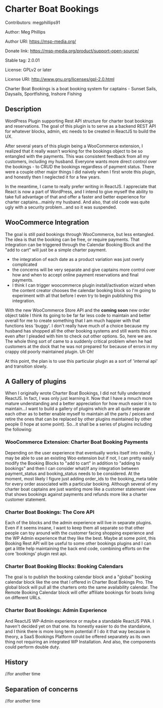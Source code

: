 # Charter Boat Bookings
Contributors: megphillips91

Author: Meg Phillips

Author URI: https://msp-media.org/

Donate link: https://msp-media.org/product/support-open-source/

Stable tag: 2.0.01

License: GPLv2 or later

License URI: http://www.gnu.org/licenses/gpl-2.0.html

Charter Boat Bookings is a boat booking system for captains - Sunset Sails, Daysails, Sportfishing, Inshore Fishing


## Description
WordPress Plugin supporting Rest API structure for charter boat bookings and reservations. The goal of this plugin is to serve as a backend REST API for whatever blocks, admin, etc needs to be created in ReactJS to build the UX. 

After several years of this plugin being a WooCommerce extension, I realized that it really wasn't working for the bookings object to be so entangled with the payments. This was consistent feedback from all my customers, including my husband. Everyone wants more direct control over the bookings - to CRUD the bookings regardless of payment status. There were a couple other major things I did naively when I first wrote this plugin, and honestly then I neglected it for a few years. 

In the meantime, I came to really prefer writing in ReactJS. I appreciate that React is now a part of WordPress, and I intend to give myself the ability to take full advantage of that and offer a faster and better experience for charter captains...mainly my husband. And also, that old code was quite ugly with a security problem...and so it was suspended. 

## WooCommerce Integration
The goal is still paid bookings through WooCommerce, but less entangled. The idea is that the booking can be free, or require payments. That integration can be triggered through the Calendar Booking Block and the "add to cart" will just be a simple charter payment. 
- the integration of each date as a product variation was just overly complicated
- the concerns will be very separate and give captains more control over how and when to accept online payment reservations and final payments. 
- I think I can trigger woocommerce plugin install/activation wizard when the content creator chooses the calendar booking block so I'm going to experiment with all that before I even try to begin publishing this integration. 

With the new WooCommerce Store API and the **coming soon** new order object table I think its going to be far far less code to maintain and better overall for me to create something that I am much happier with that functions less 'buggy'. I don't really have much of a choice because my husband has shopped all the other booking systems and still wants this one even after I pleaded with him to check out other options. So, here we are. The whole thing sort of came to a suddenly critical problem when he had customers at the dock that he was not prepared for because of errors in my crappy old poorly maintained plugin. Uh Oh!

At this point, the plan is to use this particular plugin as a sort of 'internal api' and transition slowly.

## A Gallery of plugins
When I originally wrote Charter Boat Bookings, I did not fully understand ReactJS. In fact, I was only just learning it. Now that I have a mnuch more mature understanding and a better appreciation for how much easier it is to maintain...I want to build a gallery of plugins which are all quite separate each other as to better enable myself to maintain all the parts / peices and retire the ones that can be replaced by other plugins maintained by other people (I hope at some point). So...it shall be a series of plugins including the following:

### WooCommerce Extension: Charter Boat Booking Payments
Depending on the user experience that eventually works itself into reality, I may be able to use an existing Woo extension but if not, I can pretty easily modify the Booking Blocks to "add to cart" in addition to "adding to bookings" and then I can consider what/if any integration between payment_status and booking_status needs to be considered. At the moment, most likely I figure just adding order_ids to the booking_meta table for every order associated with a particular booking. Although several of my charter boat captains are just wanting more like a customer statement view that shows bookings against payments and refunds more like a charter customer statement. 

### Charter Boat Bookings: The Core API
Each of the blocks and the admin experience will live in separate plugins. Even if it seems insane, I want to keep them all separate so that other people can toy around with the customer facing shopping experience and the WP Admin experience that they like the best. Maybe at some point, this Booking Rest API will be useful to some other bookings plugins and I can get a little help maintaining the back end code, combining efforts on the core 'bookings' plugin rest api. 

### Charter Boat Booking Blocks: Booking Calendars
The goal is to publish the booking calendar block and a "global" booking calendar block like the one that I offered in Charter Boat Bokings Pro. The global block will pull all the charters onto the same availability calendar. The Remote Booking Calendar block will offer affiliate bookings for boats living on different URLs. 

### Charter Boat Bookings: Admin Experience
And ReactJS WP-Admin experience or maybe a standable ReactJS PWA. I haven't decided yet on that one. Its honestly easier to do the standalone, and I think there is more long term potential if I do it that way because in theory, a SaaS Bookings Platform could be offered separately as its own thing not requiring an integrated WP Installation. And also, the components could perform double duty. 

## History
//for another time

## Separation of concerns
//for another time



